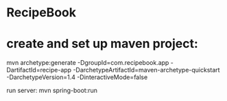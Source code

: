 # RecipeBook
# create and set up maven project:
mvn archetype:generate -DgroupId=com.recipebook.app -DartifactId=recipe-app -DarchetypeArtifactId=maven-archetype-quickstart -DarchetypeVersion=1.4 -DinteractiveMode=false

run server:
mvn spring-boot:run



